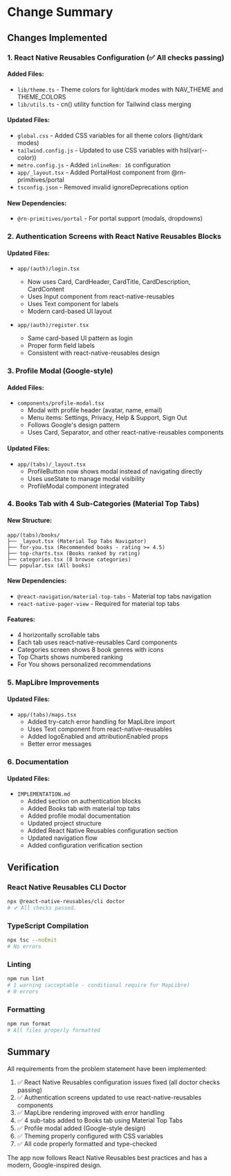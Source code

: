 # Change Summary

## Changes Implemented

### 1. React Native Reusables Configuration (✅ All checks passing)

#### Added Files:
- `lib/theme.ts` - Theme colors for light/dark modes with NAV_THEME and THEME_COLORS
- `lib/utils.ts` - cn() utility function for Tailwind class merging

#### Updated Files:
- `global.css` - Added CSS variables for all theme colors (light/dark modes)
- `tailwind.config.js` - Updated to use CSS variables with hsl(var(--color))
- `metro.config.js` - Added `inlineRem: 16` configuration
- `app/_layout.tsx` - Added PortalHost component from @rn-primitives/portal
- `tsconfig.json` - Removed invalid ignoreDeprecations option

#### New Dependencies:
- `@rn-primitives/portal` - For portal support (modals, dropdowns)

### 2. Authentication Screens with React Native Reusables Blocks

#### Updated Files:
- `app/(auth)/login.tsx`
  - Now uses Card, CardHeader, CardTitle, CardDescription, CardContent
  - Uses Input component from react-native-reusables
  - Uses Text component for labels
  - Modern card-based UI layout

- `app/(auth)/register.tsx`
  - Same card-based UI pattern as login
  - Proper form field labels
  - Consistent with react-native-reusables design

### 3. Profile Modal (Google-style)

#### Added Files:
- `components/profile-modal.tsx`
  - Modal with profile header (avatar, name, email)
  - Menu items: Settings, Privacy, Help & Support, Sign Out
  - Follows Google's design pattern
  - Uses Card, Separator, and other react-native-reusables components

#### Updated Files:
- `app/(tabs)/_layout.tsx`
  - ProfileButton now shows modal instead of navigating directly
  - Uses useState to manage modal visibility
  - ProfileModal component integrated

### 4. Books Tab with 4 Sub-Categories (Material Top Tabs)

#### New Structure:
```
app/(tabs)/books/
├── _layout.tsx (Material Top Tabs Navigator)
├── for-you.tsx (Recommended books - rating >= 4.5)
├── top-charts.tsx (Books ranked by rating)
├── categories.tsx (8 browse categories)
└── popular.tsx (All books)
```

#### New Dependencies:
- `@react-navigation/material-top-tabs` - Material top tabs navigation
- `react-native-pager-view` - Required for material top tabs

#### Features:
- 4 horizontally scrollable tabs
- Each tab uses react-native-reusables Card components
- Categories screen shows 8 book genres with icons
- Top Charts shows numbered ranking
- For You shows personalized recommendations

### 5. MapLibre Improvements

#### Updated Files:
- `app/(tabs)/maps.tsx`
  - Added try-catch error handling for MapLibre import
  - Uses Text component from react-native-reusables
  - Added logoEnabled and attributionEnabled props
  - Better error messages

### 6. Documentation

#### Updated Files:
- `IMPLEMENTATION.md`
  - Added section on authentication blocks
  - Added Books tab with material top tabs
  - Added profile modal documentation
  - Updated project structure
  - Added React Native Reusables configuration section
  - Updated navigation flow
  - Added configuration verification section

## Verification

### React Native Reusables CLI Doctor
```bash
npx @react-native-reusables/cli doctor
# ✔ All checks passed.
```

### TypeScript Compilation
```bash
npx tsc --noEmit
# No errors
```

### Linting
```bash
npm run lint
# 1 warning (acceptable - conditional require for MapLibre)
# 0 errors
```

### Formatting
```bash
npm run format
# All files properly formatted
```

## Summary

All requirements from the problem statement have been implemented:

1. ✅ React Native Reusables configuration issues fixed (all doctor checks passing)
2. ✅ Authentication screens updated to use react-native-reusables components
3. ✅ MapLibre rendering improved with error handling
4. ✅ 4 sub-tabs added to Books tab using Material Top Tabs
5. ✅ Profile modal added (Google-style design)
6. ✅ Theming properly configured with CSS variables
7. ✅ All code properly formatted and type-checked

The app now follows React Native Reusables best practices and has a modern, Google-inspired design.
